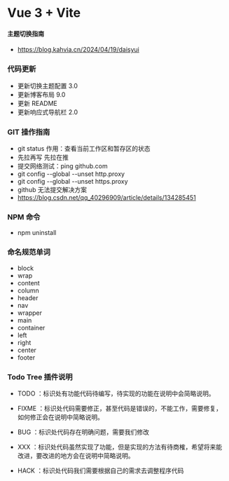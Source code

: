 # Vue 3 + Vite

#### 主题切换指南

- https://blog.kahvia.cn/2024/04/19/daisyui

### 代码更新

- 更新切换主题配置 3.0
- 更新博客布局 9.0
- 更新 README
- 更新响应式导航栏 2.0

### GIT 操作指南

- git status 作用：查看当前工作区和暂存区的状态
- 先拉再写 先拉在推
- 提交网络测试：ping github.com
- git config --global --unset http.proxy
- git config --global --unset https.proxy
- github 无法提交解决方案
- https://blog.csdn.net/qq_40296909/article/details/134285451

### NPM 命令

- npm uninstall

### 命名规范单词

- block
- wrap
- content
- column
- header
- nav
- wrapper
- main
- container
- left
- right
- center
- footer

### Todo Tree 插件说明

- TODO ：标识处有功能代码待编写，待实现的功能在说明中会简略说明。

- FIXME ：标识处代码需要修正，甚至代码是错误的，不能工作，需要修复，如何修正会在说明中简略说明。

- BUG ：标识处代码存在明确问题，需要我们修改

- XXX ：标识处代码虽然实现了功能，但是实现的方法有待商榷，希望将来能改进，要改进的地方会在说明中简略说明。

- HACK ：标识处代码我们需要根据自己的需求去调整程序代码
